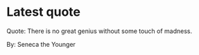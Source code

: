 # Latest quote 

Quote: There is no great genius without some touch of madness. 

By: Seneca the Younger